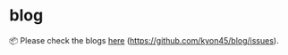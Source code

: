# blog

📦 Please check the blogs [here](https://github.com/kyon45/blog/issues) (https://github.com/kyon45/blog/issues).

